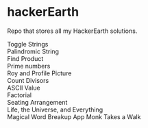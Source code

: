 # hackerEarth

Repo that stores all my HackerEarth solutions.


Toggle Strings  
Palindromic String  
Find Product  
Prime numbers  
Roy and Profile Picture  
Count Divisors  
ASCII Value  
Factorial  
Seating Arrangement  
Life, the Universe, and Everything  
Magical Word 
Breakup App 
Monk Takes a Walk 
